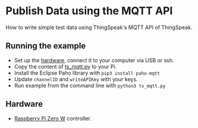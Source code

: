 # Publish Data using the MQTT API
How to write simple test data using ThingSpeak's MQTT API of ThingSpeak.

## Running the example
* Set up the [hardware](#Hardware), connect it to your computer via USB or ssh.
* Copy the content of [ts_mqtt.py](ts_mqtt.py) to your Pi.
* Install the Eclipse Paho library with `pip3 install paho-mqtt`
* Update `channelID` and `writeAPIKey` with your keys.
* Run example from the command line with `python3 ts_mqtt.py`

## Hardware
* [Raspberry Pi Zero W](https://github.com/tamberg/fhnw-idb/wiki/Raspberry-Pi-Zero-W) controller.
